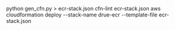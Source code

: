 python gen_cfn.py > ecr-stack.json
cfn-lint ecr-stack.json
aws cloudformation deploy --stack-name drue-ecr --template-file ecr-stack.json
